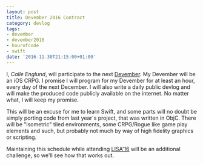 ```yaml
---
layout: post
title: Devember 2016 Contract
category: devlog
tags:
- devember
- devember2016
- hourofcode
- swift
date: '2016-11-30T21:15:00+01:00'
---
```

I, *Calle Englund*, will participate to the next [Devember](http://devember.org/). My Devember will be an iOS CRPG. I promise I will program for my Devember for at least an hour, every day of the next December. I will also write a daily public devlog and will make the produced code publicly available on the internet. No matter what, I will keep my promise.

This will be an excuse for me to learn Swift, and some parts will no doubt be simply porting code from last year´s project, that was written in ObjC. There will be "isometric" tiled environments, some CRPG/Rogue like game play elements and such, but probably not much by way of high fidelity graphics or scripting.

Maintaining this schedule while attending [LISA'16](https://usenix.org/lisa16/) will be an additional challenge, so we'll see how that works out.
